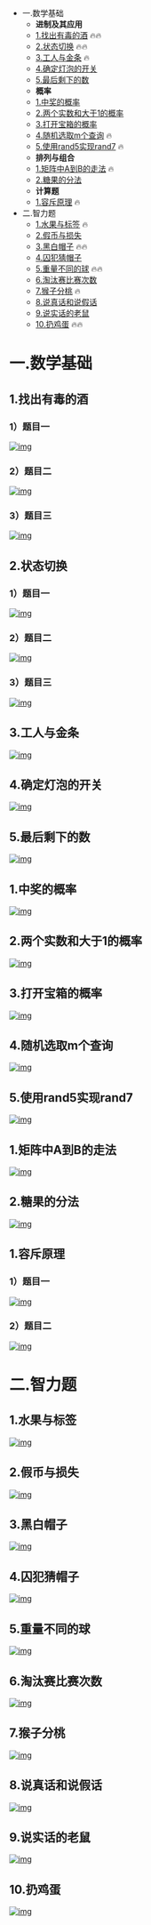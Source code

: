 - 一.数学基础
  - **进制及其应用**
  - [1.找出有毒的酒](https://github.com/arkingc/note/blob/master/interview/%E6%95%B0%E5%AD%A6%E6%99%BA%E5%8A%9B%E9%A2%98.md#1%E6%89%BE%E5%87%BA%E6%9C%89%E6%AF%92%E7%9A%84%E9%85%92) 🔥🔥
  - [2.状态切换](https://github.com/arkingc/note/blob/master/interview/%E6%95%B0%E5%AD%A6%E6%99%BA%E5%8A%9B%E9%A2%98.md#2%E7%8A%B6%E6%80%81%E5%88%87%E6%8D%A2) 🔥🔥
  - [3.工人与金条](https://github.com/arkingc/note/blob/master/interview/%E6%95%B0%E5%AD%A6%E6%99%BA%E5%8A%9B%E9%A2%98.md#3%E5%B7%A5%E4%BA%BA%E4%B8%8E%E9%87%91%E6%9D%A1) 🔥
  - [4.确定灯泡的开关](https://github.com/arkingc/note/blob/master/interview/%E6%95%B0%E5%AD%A6%E6%99%BA%E5%8A%9B%E9%A2%98.md#4%E7%A1%AE%E5%AE%9A%E7%81%AF%E6%B3%A1%E7%9A%84%E5%BC%80%E5%85%B3)
  - [5.最后剩下的数](https://github.com/arkingc/note/blob/master/interview/%E6%95%B0%E5%AD%A6%E6%99%BA%E5%8A%9B%E9%A2%98.md#5%E6%9C%80%E5%90%8E%E5%89%A9%E4%B8%8B%E7%9A%84%E6%95%B0)
  - **概率**
  - [1.中奖的概率](https://github.com/arkingc/note/blob/master/interview/%E6%95%B0%E5%AD%A6%E6%99%BA%E5%8A%9B%E9%A2%98.md#1%E4%B8%AD%E5%A5%96%E7%9A%84%E6%A6%82%E7%8E%87)
  - [2.两个实数和大于1的概率](https://github.com/arkingc/note/blob/master/interview/%E6%95%B0%E5%AD%A6%E6%99%BA%E5%8A%9B%E9%A2%98.md#2%E4%B8%A4%E4%B8%AA%E5%AE%9E%E6%95%B0%E5%92%8C%E5%A4%A7%E4%BA%8E1%E7%9A%84%E6%A6%82%E7%8E%87)
  - [3.打开宝箱的概率](https://github.com/arkingc/note/blob/master/interview/%E6%95%B0%E5%AD%A6%E6%99%BA%E5%8A%9B%E9%A2%98.md#3%E6%89%93%E5%BC%80%E5%AE%9D%E7%AE%B1%E7%9A%84%E6%A6%82%E7%8E%87)
  - [4.随机选取m个查询](https://github.com/arkingc/note/blob/master/interview/%E6%95%B0%E5%AD%A6%E6%99%BA%E5%8A%9B%E9%A2%98.md#4%E9%9A%8F%E6%9C%BA%E9%80%89%E5%8F%96m%E4%B8%AA%E6%9F%A5%E8%AF%A2) 🔥
  - [5.使用rand5实现rand7](https://github.com/arkingc/note/blob/master/interview/%E6%95%B0%E5%AD%A6%E6%99%BA%E5%8A%9B%E9%A2%98.md#5%E4%BD%BF%E7%94%A8rand5%E5%AE%9E%E7%8E%B0rand7) 🔥
  - **排列与组合**
  - [1.矩阵中A到B的走法](https://github.com/arkingc/note/blob/master/interview/%E6%95%B0%E5%AD%A6%E6%99%BA%E5%8A%9B%E9%A2%98.md#1%E7%9F%A9%E9%98%B5%E4%B8%ADa%E5%88%B0b%E7%9A%84%E8%B5%B0%E6%B3%95) 🔥
  - [2.糖果的分法](https://github.com/arkingc/note/blob/master/interview/%E6%95%B0%E5%AD%A6%E6%99%BA%E5%8A%9B%E9%A2%98.md#2%E7%B3%96%E6%9E%9C%E7%9A%84%E5%88%86%E6%B3%95)
  - **计算题**
  - [1.容斥原理](https://github.com/arkingc/note/blob/master/interview/%E6%95%B0%E5%AD%A6%E6%99%BA%E5%8A%9B%E9%A2%98.md#1%E5%AE%B9%E6%96%A5%E5%8E%9F%E7%90%86) 🔥
- 二.智力题
  - [1.水果与标签](https://github.com/arkingc/note/blob/master/interview/%E6%95%B0%E5%AD%A6%E6%99%BA%E5%8A%9B%E9%A2%98.md#1%E6%B0%B4%E6%9E%9C%E4%B8%8E%E6%A0%87%E7%AD%BE) 🔥
  - [2.假币与损失](https://github.com/arkingc/note/blob/master/interview/%E6%95%B0%E5%AD%A6%E6%99%BA%E5%8A%9B%E9%A2%98.md#2%E5%81%87%E5%B8%81%E4%B8%8E%E6%8D%9F%E5%A4%B1)
  - [3.黑白帽子](https://github.com/arkingc/note/blob/master/interview/%E6%95%B0%E5%AD%A6%E6%99%BA%E5%8A%9B%E9%A2%98.md#3%E9%BB%91%E7%99%BD%E5%B8%BD%E5%AD%90) 🔥🔥
  - [4.囚犯猜帽子](https://github.com/arkingc/note/blob/master/interview/%E6%95%B0%E5%AD%A6%E6%99%BA%E5%8A%9B%E9%A2%98.md#4%E5%9B%9A%E7%8A%AF%E7%8C%9C%E5%B8%BD%E5%AD%90)
  - [5.重量不同的球](https://github.com/arkingc/note/blob/master/interview/%E6%95%B0%E5%AD%A6%E6%99%BA%E5%8A%9B%E9%A2%98.md#5%E9%87%8D%E9%87%8F%E4%B8%8D%E5%90%8C%E7%9A%84%E7%90%83) 🔥🔥
  - [6.淘汰赛比赛次数](https://github.com/arkingc/note/blob/master/interview/%E6%95%B0%E5%AD%A6%E6%99%BA%E5%8A%9B%E9%A2%98.md#6%E6%B7%98%E6%B1%B0%E8%B5%9B%E6%AF%94%E8%B5%9B%E6%AC%A1%E6%95%B0)
  - [7.猴子分桃](https://github.com/arkingc/note/blob/master/interview/%E6%95%B0%E5%AD%A6%E6%99%BA%E5%8A%9B%E9%A2%98.md#7%E7%8C%B4%E5%AD%90%E5%88%86%E6%A1%83) 🔥
  - [8.说真话和说假话](https://github.com/arkingc/note/blob/master/interview/%E6%95%B0%E5%AD%A6%E6%99%BA%E5%8A%9B%E9%A2%98.md#8%E8%AF%B4%E7%9C%9F%E8%AF%9D%E5%92%8C%E8%AF%B4%E5%81%87%E8%AF%9D)
  - [9.说实话的老鼠](https://github.com/arkingc/note/blob/master/interview/%E6%95%B0%E5%AD%A6%E6%99%BA%E5%8A%9B%E9%A2%98.md#9%E8%AF%B4%E5%AE%9E%E8%AF%9D%E7%9A%84%E8%80%81%E9%BC%A0)
  - [10.扔鸡蛋](https://github.com/arkingc/note/blob/master/interview/%E6%95%B0%E5%AD%A6%E6%99%BA%E5%8A%9B%E9%A2%98.md#10%E6%89%94%E9%B8%A1%E8%9B%8B) 🔥🔥

# 一.数学基础

## 1.找出有毒的酒

### 1）题目一

[![img](https://github.com/arkingc/note/raw/master/interview/pic/math-10.png)](https://github.com/arkingc/note/blob/master/interview/pic/math-10.png)

### 2）题目二

[![img](https://github.com/arkingc/note/raw/master/interview/pic/math-11.png)](https://github.com/arkingc/note/blob/master/interview/pic/math-11.png)

### 3）题目三

[![img](https://github.com/arkingc/note/raw/master/interview/pic/math-12.png)](https://github.com/arkingc/note/blob/master/interview/pic/math-12.png)

## 2.状态切换

### 1）题目一

[![img](https://github.com/arkingc/note/raw/master/interview/pic/math-13.png)](https://github.com/arkingc/note/blob/master/interview/pic/math-13.png)

### 2）题目二

[![img](https://github.com/arkingc/note/raw/master/interview/pic/math-14.png)](https://github.com/arkingc/note/blob/master/interview/pic/math-14.png)

### 3）题目三

[![img](https://github.com/arkingc/note/raw/master/interview/pic/math-27.png)](https://github.com/arkingc/note/blob/master/interview/pic/math-27.png)

## 3.工人与金条

[![img](https://github.com/arkingc/note/raw/master/interview/pic/math-15.png)](https://github.com/arkingc/note/blob/master/interview/pic/math-15.png)

## 4.确定灯泡的开关

[![img](https://github.com/arkingc/note/raw/master/interview/pic/math-16.png)](https://github.com/arkingc/note/blob/master/interview/pic/math-16.png)

## 5.最后剩下的数

[![img](https://github.com/arkingc/note/raw/master/interview/pic/math-17.png)](https://github.com/arkingc/note/blob/master/interview/pic/math-17.png)

## 1.中奖的概率

[![img](https://github.com/arkingc/note/raw/master/interview/pic/math-18.png)](https://github.com/arkingc/note/blob/master/interview/pic/math-18.png)

## 2.两个实数和大于1的概率

[![img](https://github.com/arkingc/note/raw/master/interview/pic/math-19.png)](https://github.com/arkingc/note/blob/master/interview/pic/math-19.png)

## 3.打开宝箱的概率

[![img](https://github.com/arkingc/note/raw/master/interview/pic/math-20.png)](https://github.com/arkingc/note/blob/master/interview/pic/math-20.png)

## 4.随机选取m个查询

[![img](https://github.com/arkingc/note/raw/master/interview/pic/math-21.png)](https://github.com/arkingc/note/blob/master/interview/pic/math-21.png)

## 5.使用rand5实现rand7

[![img](https://github.com/arkingc/note/raw/master/interview/pic/math-22.png)](https://github.com/arkingc/note/blob/master/interview/pic/math-22.png)

## 1.矩阵中A到B的走法

[![img](https://github.com/arkingc/note/raw/master/interview/pic/math-23.png)](https://github.com/arkingc/note/blob/master/interview/pic/math-23.png)

## 2.糖果的分法

[![img](https://github.com/arkingc/note/raw/master/interview/pic/math-24.png)](https://github.com/arkingc/note/blob/master/interview/pic/math-24.png)

## 1.容斥原理

### 1）题目一

[![img](https://github.com/arkingc/note/raw/master/interview/pic/math-25.png)](https://github.com/arkingc/note/blob/master/interview/pic/math-25.png)

### 2）题目二

[![img](https://github.com/arkingc/note/raw/master/interview/pic/math-26.png)](https://github.com/arkingc/note/blob/master/interview/pic/math-26.png)

# 二.智力题

## 1.水果与标签

[![img](https://github.com/arkingc/note/raw/master/interview/pic/math-1.png)](https://github.com/arkingc/note/blob/master/interview/pic/math-1.png)

## 2.假币与损失

[![img](https://github.com/arkingc/note/raw/master/interview/pic/math-2.png)](https://github.com/arkingc/note/blob/master/interview/pic/math-2.png)

## 3.黑白帽子

[![img](https://github.com/arkingc/note/raw/master/interview/pic/math-3.png)](https://github.com/arkingc/note/blob/master/interview/pic/math-3.png)

## 4.囚犯猜帽子

[![img](https://github.com/arkingc/note/raw/master/interview/pic/math-28.png)](https://github.com/arkingc/note/blob/master/interview/pic/math-28.png)

## 5.重量不同的球

[![img](https://github.com/arkingc/note/raw/master/interview/pic/math-4.png)](https://github.com/arkingc/note/blob/master/interview/pic/math-4.png)

## 6.淘汰赛比赛次数

[![img](https://github.com/arkingc/note/raw/master/interview/pic/math-5.png)](https://github.com/arkingc/note/blob/master/interview/pic/math-5.png)

## 7.猴子分桃

[![img](https://github.com/arkingc/note/raw/master/interview/pic/math-6.png)](https://github.com/arkingc/note/blob/master/interview/pic/math-6.png)

## 8.说真话和说假话

[![img](https://github.com/arkingc/note/raw/master/interview/pic/math-7.png)](https://github.com/arkingc/note/blob/master/interview/pic/math-7.png)

## 9.说实话的老鼠

[![img](https://github.com/arkingc/note/raw/master/interview/pic/math-8.png)](https://github.com/arkingc/note/blob/master/interview/pic/math-8.png)

## 10.扔鸡蛋

[![img](https://github.com/arkingc/note/raw/master/interview/pic/math-9.png)](https://github.com/arkingc/note/blob/master/interview/pic/math-9.png)